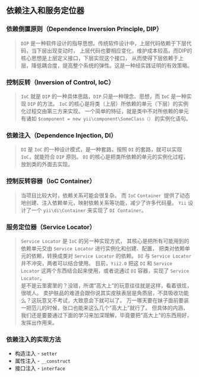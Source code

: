 ﻿## 依赖注入和服务定位器  
  
### 依赖倒置原则（Dependence Inversion Principle, DIP）  

> `DIP` 是一种软件设计的指导思想。传统软件设计中，上层代码依赖于下层代码，当下层出现变动时， 上层代码也要相应变化，维护成本较高。而DIP的核心思想是上层定义接口，下层实现这个接口， 从而使得下层依赖于上层，降低耦合度，提高整个系统的弹性。这是一种经实践证明的有效策略。  
  
### 控制反转（Inversion of Control, IoC）  

> `IoC` 就是 `DIP` 的一种具体思路，`DIP` 只是一种理念、思想，而 `IoC` 是一种实现 `DIP` 的方法。 `IoC` 的核心是将类（上层）所依赖的单元（下层）的实例化过程交由第三方来实现。 一个简单的特征，就是类中不对所依赖的单元有诸如 `$component = new yii\component\SomeClass（）` 的实例化语句。  
  
### 依赖注入（Dependence Injection, DI）  

> `DI` 是 `IoC` 的一种设计模式，是一种套路，按照 `DI` 的套路，就可以实现 `IoC`，就能符合 `DIP` 原则。 `DI` 的核心是把类所依赖的单元的实例化过程，放到类的外面去实现。  
  
### 控制反转容器（IoC Container）  

> 当项目比较大时，依赖关系可能会很复杂。 而 `IoC` `Container `提供了动态地创建、注入依赖单元，映射依赖关系等功能，减少了许多代码量。 `Yii` 设计了一个 `yii\di\Container`  来实现了 `DI Container`。  
  
### 服务定位器（Service Locator）  

> `Service Locator` 是 `IoC` 的另一种实现方式， 其核心是把所有可能用到的依赖单元交由 `Service Locator` 进行实例化和创建、配置， 把类对依赖单元的依赖，转换成类对 `Service Locator` 的依赖。 `DI` 与 `Service Locator` 并不冲突，两者可以结合使用。 目前，`Yii2.0` 把这 `DI` 和 `Service Locator` 这两个东西结合起来使用，或者说通过 `DI` 容器，实现了 `Service Locator`。  
是不是云里雾里的？没错，所谓“高大上”的玩意往往就是这样，看着很炫，很唬人。 卖护肤品的难道会跟你说其实皮肤表层是角质层，不具吸收功能么？这玩意又不考试，大致意会下就可以了。 万一哪天要在妹子面前要装一把范儿的时候，张口也能来这么几个“高大上”就行了。 但具体的内涵，我们还是要要通过下面的学习来加深理解，毕竟要把“高大上”的东西用好，发挥出作用来。  
  
### 依赖注入的实现方法
  
* 构造注入 - `setter`
* 属性注入 - `__construct`
* 接口注入 - `interface`